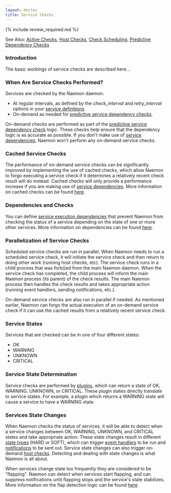 ```yaml
---
layout: doctoc
title: Service Checks
---
```


{% include review_required.md %}

<span class="glyphicon glyphicon-arrow-right"></span> See Also: <a href="activechecks.html">Active Checks</a>, <a href="hostchecks.html">Host Checks</a>, <a href="checkscheduling.html">Check Scheduling</a>, <a href="dependencychecks.html">Predictive Dependency Checks</a>

### Introduction

The basic workings of service checks are described here...

### When Are Service Checks Performed?

Services are checked by the Naemon daemon:

<ul>
<li>At regular intervals, as defined by the <i>check_interval</i> and <i>retry_interval</i> options in your <a href="objectdefinitions.html#service">service definitions</a>.</li>
<li>On-demand as needed for <a href="dependencychecks.html">predictive service dependency checks</a>.</li>
</ul>

On-demand checks are performed as part of the <a href="dependencychecks.html">predictive service dependency check</a> logic.  These checks help ensure that the dependency logic is as accurate as possible.  If you don't make use of <a href="objectdefinitions.html#servicedependency">service dependencies</a>, Naemon won't perform any on-demand service checks.

### Cached Service Checks

The performance of on-demand service checks can be significantly improved by implementing the use of cached checks, which allow Naemon to forgo executing a service check if it determines a relatively recent check result will do instead.  Cached checks will only provide a performance increase if you are making use of <a href="objectdefinitions.html#servicedependency">service dependencies</a>.  More information on cached checks can be found <a href="cachedchecks.html">here</a>.

### Dependencies and Checks

You can define <a href="objectdefinitions.html#servicedependency">service execution dependencies</a> that prevent Naemon from checking the status of a service depending on the state of one or more other services.  More information on dependencies can be found <a href="dependencies.html">here</a>.

### Parallelization of Service Checks

Scheduled service checks are run in parallel.  When Naemon needs to run a scheduled service check, it will initiate the service check and then return to doing other work (running host checks, etc).  The service check runs in a child process that was fork()ed from the main Naemon daemon.  When the service check has completed, the child process will inform the main Naemon process (its parent) of the check results.  The main Naemon process then handles the check results and takes appropriate action (running event handlers, sending notifications, etc.).

On-demand service checks are also run in parallel if needed.  As mentioned earlier, Naemon can forgo the actual execution of an on-demand service check if it can use the cached results from a relatively recent service check.

### Service States

Services that are checked can be in one of four different states:

<ul>
<li>OK</li>
<li>WARNING</li>
<li>UNKNOWN</li>
<li>CRITICAL</li>
</ul>

### Service State Determination

Service checks are performed by <a href="plugins.html">plugins</a>, which can return a state of OK, WARNING, UNKNOWN, or CRITICAL.  These plugin states directly translate to service states.  For example, a plugin which returns a WARNING state will cause a service to have a WARNING state.

### Services State Changes

When Naemon checks the status of services, it will be able to detect when a service changes between OK, WARNING, UNKNOWN, and CRITICAL states and take appropriate action.  These state changes result in different <a href="statetypes.html">state types</a> (HARD or SOFT), which can trigger <a href="eventhandlers.html">event handlers</a> to be run and <a href="notifications.html">notifications</a> to be sent out.  Service state changes can also trigger on-demand <a href="hostchecks.html">host checks</a>.  Detecting and dealing with state changes is what Naemon is all about.

When services change state too frequently they are considered to be "flapping".  Naemon can detect when services start flapping, and can suppress notifications until flapping stops and the service's state stabilizes.  More information on the flap detection logic can be found <a href="flapping.html">here</a>.
